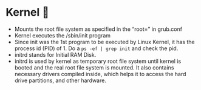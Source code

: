 # Kernel :penguin:

- Mounts the root file system as specified in the “root=” in grub.conf
- Kernel executes the /sbin/init program
- Since init was the 1st program to be executed by Linux Kernel, it has the process id (PID) of 1. Do a `ps -ef | grep init` and check the pid.
- initrd stands for Initial RAM Disk.
- initrd is used by kernel as temporary root file system until kernel is booted and the real root file system is mounted. It also contains necessary drivers compiled inside, which helps it to access the hard drive partitions, and other hardware.

